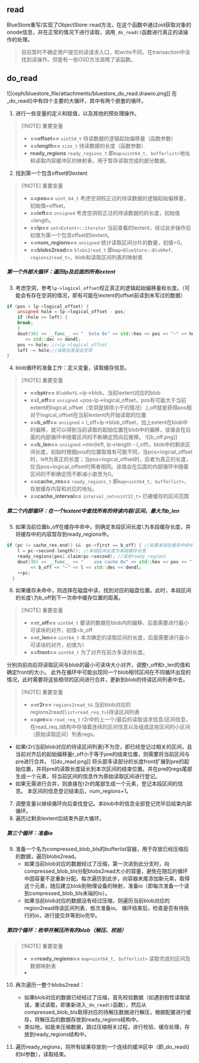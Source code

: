 
## read
BlueStore重写/实现了ObjectStore::read方法，在这个函数中通过oid获取对象的onode信息，并在正常的情况下进行读取，调用`_do_read()`函数进行真正的读操作的处理。
>目前暂时不确定用户提交的读请求入口，和write不同，在transaction中没找到读操作。但是有一些OSD方法调用了该函数。


## do_read
![[ceph/bluestore_file/attachments/bluestore_do_read.drawio.png]]
在_do_read()中有四个主要的大循环，其中有两个嵌套的循环。
1. 进行一些变量的定义和赋值，以及其他的预处理操作。
> [!NOTE] 重要变量
> - **==offset==** `uint54_t` 待读数据的逻辑起始偏移量（函数参数）
> - **==length==**  `size_t` 待读数据的长度（函数参数）
> - **ready_regions** `ready_regions_t` 即`map<uint64_t, bufferlist>`地址和读取内容缓冲区的映射表，用于暂存读取完成的部分数据。

2. 找到第一个包含offset的lextent
> [!NOTE] 重要变量
> - **==pos==** `uint_64_t` 考虑空洞校正过的待读数据的逻辑起始偏移量，初始值=offset。
> - **==left==** `unsigned` 考虑空洞校正过的待读数据的的长度，初始值=length。
> - **==lp==** `set<Extent>::iterator` 当前查看的lextent，经过此步操作后初值为第一个包含offset的lextent。
> - **==num_regions==** `unsigned` 统计读取区间分片的数量，初值=0。
> - **==blobs2read==** `blobs2read_t` 即`map<BlueStore::BlobRef, regions2read_t>`，blob和读取区间列表的映射表

##### 第一个外部大循环：遍历lp及后面的所有extent
3. 考虑空洞，参考`lp->logical_offset`校正真正的逻辑起始偏移量和长度。（可能会有存在空洞的情况，即有可能在lextent的offset前读到未写过的数据）
```C++
if (pos < lp->logical_offset) { 
	unsigned hole = lp->logical_offset - pos;
	if (hole >= left) {
	break;
	}
	dout(30) << __func__ << "  hole 0x" << std::hex << pos << "~" << hole
	   << std::dec << dendl;
	pos += hole; //=lp->logical_offset
	left -= hole;//读取长度减去空洞
}
```

4. blob循环的准备工作：定义变量，读取缓存信息。
> [!NOTE] 重要变量
> - **==bptr==** `BlobRef&` =lp->blob，当前lextent对应的blob
> - **==l_off==** `unsigned` =pos-lp->logical_offset，pos有可能大于当前extent的logical_offset（空洞是排除小于的情况）,l_off就是获得pos相对于logical_offset在当前lextent内开始读取的位置
> - **==b_off==** `unsigned` = l_off+lp->blob_offset，加上extent在blob中的偏移，就可以得到当前读取的起始位置在blob中的偏移，该值会在后面的内部循环中随着区间的不断确定而向后推移。
> ![[b_off.png]]
> - **==b_len==** `unsigned` =min(left, lp->length - l_off)，blob中的剩余区间长度，初始时根据pos的位置取值有可能不同，当pos<logcial_offset时，left为真正的长度；当pos>logical_offset时，后者为真正的长度，仅当pos=logical_offset时两者相同。该值会在后面的内部循环中随着区间的不断确定而不断减小直至为0。
> - **==cache_res==** `ready_regions_t` 即`map<uint64_t, bufferlist>`，存放缓存内容和对应的地址。
> - **==cache_interval==** `interval_set<uint32_t>` 已被缓存的区间范围


##### 第二个内部循环：在一个lextent中查找所有的待读内容/区间，最大为b_len
5. 如果当前位置b_off在缓存中命中，则确定本段区间长度`l`为本段缓存长度，并将缓存中的内容暂存到ready_regions中。
```C++
if (pc != cache_res.end() &&  pc->first == b_off) { //如果本段在缓存中命中
	l = pc->second.length(); //本段区间长度为本段缓存长度
	ready_regions[pos].claim(pc->second); //读到ready_regions
	dout(30) << __func__ << "    use cache 0x" << std::hex << pos << ": 0x"
		 << b_off << "~" << l << std::dec << dendl;
	++pc;
  } 
```
6. 如果缓存未命中，则选择在磁盘中读，找到对应的磁盘位置。此时，本段区间的长度`l`为b_off到下一次命中缓存位置的距离。
> [!NOTE] 重要变量
> - **==r_off==** `uint64_t` 要读的数据在blob内的偏移，后面需要进行最小可读块的对齐，初值=b_off
> - **==r_len==** `uint64_t` 本次确定的读取区间的长度，后面需要进行最小可读块的对齐，初值为`l`
> - **==front==** `uint64_t` 为了对齐在前方多读的长度。

分别向前向后将读取区间与blob的最小可读块大小对齐，调整r_off和r_len的值和确定front的大小。
此外在循环中可能出现同一个blob相邻区间在不同循环出现的情况，此时需要将这些相邻的区间进行合并，更新到blob的待读区间列表中去。
> [!NOTE] 重要变量
> - **==r2r==** `regions2read_t&` 当前blob对应的regions2read(`list<read_req_t>`)待读区间列表
> - **==pre==** `read_req_t` r2r中的上一个/最后的读取请求信息/区间信息，在read_req_t结构中存储着连续的区间信息以及组成这些区间的小区间（原始读取区间）列表regs。

- 如果r2r(当前blob对应的待读区间列表)不为空，即已经登记过相关的区间，且当前对齐后的起始偏移量r_off小于等于pre的结束位置，则需要将当前区间与pre进行合并。
![[do_read.png]]
将头部多读部分的长度front扩展到pre的起始位置，并将pre的读取长度延长到本次区间的结束位置。并在pre的regs尾部生成一个元素，将当前区间的信息作为原始读取区间进行登记。
- 如果无需进行合并，则直接在r2r的尾部生成一个元素，登记本段区间的信息。
本区间的信息登记结束后，num_regions+1。

7. 调整变量以继续循环向后查找登记。本blob中的信息全部登记完毕后结束内部循环。
8. 遍历过剩余lextent后结束外部大循环。

##### 第三个循环：准备io
9. 准备一个名为compressed_blob_bls的bufferlist容器，用于存放已经压缩后的数据，遍历blobs2read。
	- 如果当前blob对应的数据经过了压缩，第一次进到此分支时，向compressed_blob_bls分配blobs2read大小的容量，避免在随后的循环中因容量不足重新分配。每次遍历到此步，向容器末尾添加新元素，取得这个元素，随后建立blob到物理设备的映射，准备io（即每次准备一个读到compressed_blob_bls末端的io）。
	- 如果当前blob对应的数据没有经过压缩，则遍历当前blob对应的region2read待读区间列表，依次准备io。
循环结束后，检查是否有待执行的io，进行提交并等到io完毕。

##### 第四个循环：枚举并解压所有的blob（解压、校验）
> [!NOTE] 重要变量
> - **==ready_regions==** `map<uint64_t, bufferlist>` 读取完成的区间及数据映射表
> - 
10. 再次遍历一整个blobs2read：
	- 如果blob对应的数据已经经过了压缩，首先校验数据（如遇到假性读取错误，重试读取，即重新进入`_do_read()`函数），然后从compressed_blob_bls取得对应的待解压数据进行解压，根据配置进行缓存，将解压后的数据存放到ready_regions结构中。
	- 类似地，如是未压缩数据，跳过压缩相关过程，进行校验、缓存处理，存放到ready_regions结构中。

11. 遍历ready_regions，将所有结果存放到一个连续的缓冲区中（即_do_read()的bl参数），读取结束。